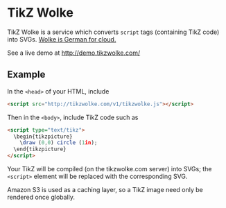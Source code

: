 # TikZ Wolke

TikZ Wolke is a service which converts `script` tags (containing TikZ
code) into SVGs.  [Wolke is German for cloud.](https://en.wiktionary.org/wiki/Wolke)

See a live demo at http://demo.tikzwolke.com/

## Example

In the `<head>` of your HTML, include 
```html
<script src="http://tikzwolke.com/v1/tikzwolke.js"></script>
```
Then in the `<body>`, include TikZ code such as
```html
<script type="text/tikz">
  \begin{tikzpicture}
    \draw (0,0) circle (1in);
  \end{tikzpicture}
</script>
```
Your TikZ will be compiled (on the tikzwolke.com server) into SVGs;
the `<script>` element will be replaced with the corresponding SVG.

Amazon S3 is used as a caching layer, so a TikZ image need only be
rendered once globally.
